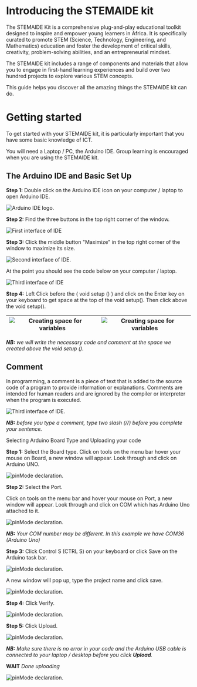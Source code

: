 # Introducing the STEMAIDE kit
The STEMAIDE Kit is a comprehensive plug-and-play educational toolkit designed  to  inspire  and  empower young  learners  in  Africa.  It  is  specifically  curated  to  promote  STEM  (Science,  Technology, Engineering,  and  Mathematics)  education  and  foster  the  development  of  critical  skills,  creativity, problem-solving abilities, and an entrepreneurial mindset.

The  STEMAIDE  kit  includes  a  range  of  components  and  materials  that  allow  you  to  engage  in  first-hand learning experiences and build over two hundred projects to explore various STEM concepts.

This guide helps you discover all the amazing things the STEMAIDE kit can do.

# Getting started
To  get  started  with  your  STEMAIDE  kit,  it  is  particularly  important  that  you  have  some  basic knowledge of ICT.

You will need a Laptop / PC, the Arduino IDE. Group learning is encouraged when you are using the STEMAIDE kit.

## The Arduino IDE and Basic Set Up
**Step 1:** Double click on the Arduino IDE icon on your computer / laptop to open Arduino IDE.

![Arduino IDE logo](assets/Arduino_IDE.png).

**Step 2:** Find the three buttons in the top right corner of the window.

![First interface of IDE](assets/first_arduino_interface.png)

**Step 3:** Click the middle button "Maximize" in the top right corner of the window to maximize its size.

![Second interface of IDE](assets/second_interface.png).

At the point you should see the code below on your computer / laptop.

![Third interface of IDE](assets/third_interface.png)

**Step 4:** Left Click before the ( void setup () ) and click on the Enter key on your keyboard to get space at the top of the void setup(). Then click above the void setup().

|![Creating space for variables](assets/creating_space_1.png) | ![Creating space for variables](assets/creating_space_2.png) |
|----------------------------------|----------------------------------|

_**NB:** we will write the necessary code and comment at the space we created above the void setup ()._

## Comment
In programming, a comment is a piece of text that is added to the source code of a program to provide information or explanations. Comments are intended for human readers and are ignored by the compiler or interpreter when the program is executed.

![Third interface of IDE](assets/comment.png).

_**NB:** before you type a comment, type two slash (//) before you complete your sentence._

<summary> Selecting Arduino Board Type and Uploading your code</summary>

**Step 1:** Select the Board type. 
Click on tools on the menu bar hover your mouse on Board, a new window will appear. Look through and click on Arduino UNO.

![pinMode declaration](assets/select_board.png).

**Step 2:** Select the Port.

Click on tools on the menu bar and hover your mouse on Port, a new window will appear. Look through and click on COM which has Arduino Uno  attached to it.

![pinMode declaration](assets/select_port.png).

_**NB:** Your COM number may be different. In this example we have COM36 (Arduino Uno)_

**Step 3:**  Click Control S (CTRL S) on your keyboard or click Save on the Arduino task bar.

![pinMode declaration](assets/saving.png).

A new window will pop up, type the project name and click save.

![pinMode declaration](assets/saving_2.png).

**Step 4:** Click Verify. 

![pinMode declaration](assets/verify.png).

**Step 5:** Click Upload. 

![pinMode declaration](assets/upload.png).

_**NB:** Make sure there is no error in your code and the Arduino USB cable is connected to your laptop / desktop before you click **Upload**._

**WAIT** _Done uploading_

![pinMode declaration](assets/done.png).
